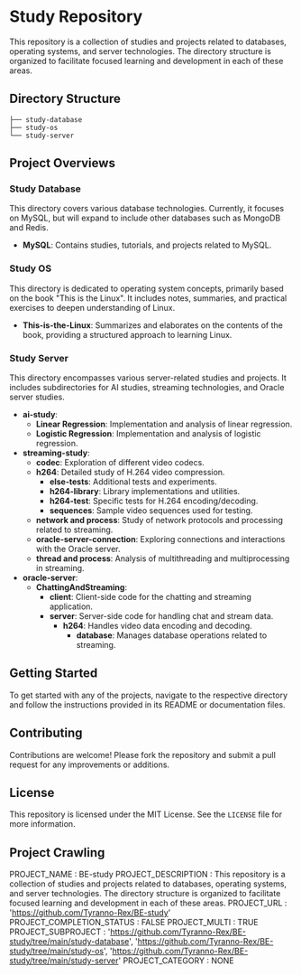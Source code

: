 # Study Repository

This repository is a collection of studies and projects related to databases, operating systems, and server technologies. The directory structure is organized to facilitate focused learning and development in each of these areas.

## Directory Structure

```plaintext
├── study-database
├── study-os
└── study-server
```

## Project Overviews

### Study Database
This directory covers various database technologies. Currently, it focuses on MySQL, but will expand to include other databases such as MongoDB and Redis.

- **MySQL**: Contains studies, tutorials, and projects related to MySQL.

### Study OS
This directory is dedicated to operating system concepts, primarily based on the book "This is the Linux". It includes notes, summaries, and practical exercises to deepen understanding of Linux.

- **This-is-the-Linux**: Summarizes and elaborates on the contents of the book, providing a structured approach to learning Linux.

### Study Server
This directory encompasses various server-related studies and projects. It includes subdirectories for AI studies, streaming technologies, and Oracle server studies.

- **ai-study**:
  - **Linear Regression**: Implementation and analysis of linear regression.
  - **Logistic Regression**: Implementation and analysis of logistic regression.
- **streaming-study**:
  - **codec**: Exploration of different video codecs.
  - **h264**: Detailed study of H.264 video compression.
    - **else-tests**: Additional tests and experiments.
    - **h264-library**: Library implementations and utilities.
    - **h264-test**: Specific tests for H.264 encoding/decoding.
    - **sequences**: Sample video sequences used for testing.
  - **network and process**: Study of network protocols and processing related to streaming.
  - **oracle-server-connection**: Exploring connections and interactions with the Oracle server.
  - **thread and process**: Analysis of multithreading and multiprocessing in streaming.
- **oracle-server**:
  - **ChattingAndStreaming**:
    - **client**: Client-side code for the chatting and streaming application.
    - **server**: Server-side code for handling chat and stream data.
      - **h264**: Handles video data encoding and decoding.
        - **database**: Manages database operations related to streaming.

## Getting Started

To get started with any of the projects, navigate to the respective directory and follow the instructions provided in its README or documentation files.

## Contributing

Contributions are welcome! Please fork the repository and submit a pull request for any improvements or additions.


## License

This repository is licensed under the MIT License. See the `LICENSE` file for more information.



## Project Crawling

PROJECT_NAME : BE-study
PROJECT_DESCRIPTION : This repository is a collection of studies and projects related to databases, operating systems, and server technologies. The directory structure is organized to facilitate focused learning and development in each of these areas.
PROJECT_URL : 'https://github.com/Tyranno-Rex/BE-study'
PROJECT_COMPLETION_STATUS : FALSE
PROJECT_MULTI : TRUE
PROJECT_SUBPROJECT : 'https://github.com/Tyranno-Rex/BE-study/tree/main/study-database', 'https://github.com/Tyranno-Rex/BE-study/tree/main/study-os', 'https://github.com/Tyranno-Rex/BE-study/tree/main/study-server'
PROJECT_CATEGORY : NONE